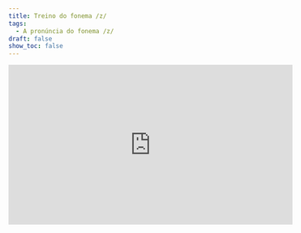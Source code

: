 ```yaml
---
title: Treino do fonema /z/
tags:
  - A pronúncia do fonema /z/
draft: false
show_toc: false
---
```

<iframe width="560" height="315" src="https://www.youtube.com/embed/hmf2lpFp-Qc?si=8zkHVNNLXkuhhH_R" title="YouTube video player" frameborder="0" allow="accelerometer; autoplay; clipboard-write; encrypted-media; gyroscope; picture-in-picture; web-share" referrerpolicy="strict-origin-when-cross-origin" allowfullscreen></iframe>
